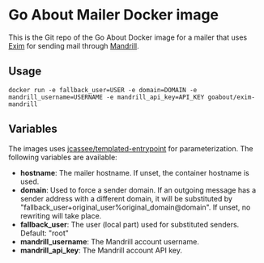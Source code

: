 Go About Mailer Docker image
============================

This is the Git repo of the Go About Docker image for a mailer that uses
[Exim](http://www.exim.org/) for sending mail through
[Mandrill](https://mandrillapp.com/).


## Usage

    docker run -e fallback_user=USER -e domain=DOMAIN -e mandrill_username=USERNAME -e mandrill_api_key=API_KEY goabout/exim-mandrill


## Variables

The images uses
[jcassee/templated-entrypoint](https://github.com/jcassee/templated-entrypoint)
for parameterization. The following variables are available:

* **hostname**: The mailer hostname. If unset, the container hostname is used.
* **domain**: Used to force a sender domain. If an outgoing message has a sender
              address with a different domain, it will be substituted by
              "fallback_user+original_user%original_domain@domain".
              If unset, no rewriting will take place.
* **fallback_user**: The user (local part) used for substituted senders.
                     Default: "root"
* **mandrill_username**: The Mandrill account username.
* **mandrill_api_key**:  The Mandrill account API key.
